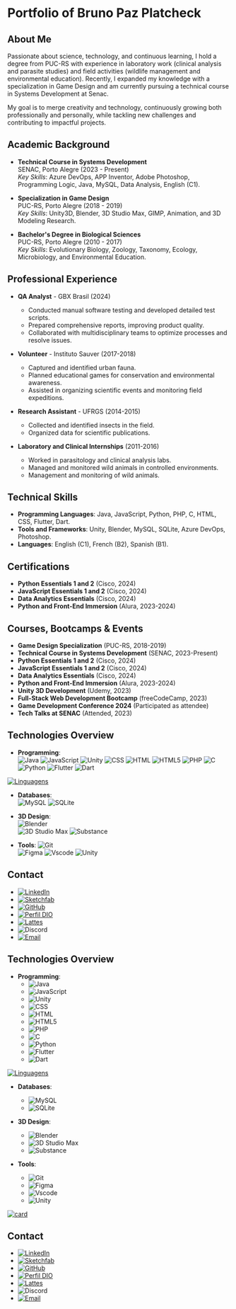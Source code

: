 # Portfolio of Bruno Paz Platcheck

## About Me
Passionate about science, technology, and continuous learning, I hold a degree from PUC-RS with experience in laboratory work (clinical analysis and parasite studies) and field activities (wildlife management and environmental education). Recently, I expanded my knowledge with a specialization in Game Design and am currently pursuing a technical course in Systems Development at Senac.  

My goal is to merge creativity and technology, continuously growing both professionally and personally, while tackling new challenges and contributing to impactful projects.

## Academic Background
- **Technical Course in Systems Development**  
  SENAC, Porto Alegre (2023 - Present)  
  *Key Skills*: Azure DevOps, APP Inventor, Adobe Photoshop, Programming Logic, Java, MySQL, Data Analysis, English (C1).

- **Specialization in Game Design**  
  PUC-RS, Porto Alegre (2018 - 2019)  
  *Key Skills*: Unity3D, Blender, 3D Studio Max, GIMP, Animation, and 3D Modeling Research.

- **Bachelor's Degree in Biological Sciences**  
  PUC-RS, Porto Alegre (2010 - 2017)  
  *Key Skills*: Evolutionary Biology, Zoology, Taxonomy, Ecology, Microbiology, and Environmental Education.

## Professional Experience
- **QA Analyst** - GBX Brasil (2024)  
  - Conducted manual software testing and developed detailed test scripts.  
  - Prepared comprehensive reports, improving product quality.  
  - Collaborated with multidisciplinary teams to optimize processes and resolve issues.  

- **Volunteer** - Instituto Sauver (2017-2018)  
  - Captured and identified urban fauna.  
  - Planned educational games for conservation and environmental awareness.  
  - Assisted in organizing scientific events and monitoring field expeditions.  

- **Research Assistant** - UFRGS (2014-2015)  
  - Collected and identified insects in the field.  
  - Organized data for scientific publications.  

- **Laboratory and Clinical Internships** (2011-2016)  
  - Worked in parasitology and clinical analysis labs.  
  - Managed and monitored wild animals in controlled environments.  
  - Management and monitoring of wild animals.

## Technical Skills
- **Programming Languages**: Java, JavaScript, Python, PHP, C, HTML, CSS, Flutter, Dart.  
- **Tools and Frameworks**: Unity, Blender, MySQL, SQLite, Azure DevOps, Photoshop.  
- **Languages**: English (C1), French (B2), Spanish (B1).

## Certifications
- **Python Essentials 1 and 2** (Cisco, 2024)  
- **JavaScript Essentials 1 and 2** (Cisco, 2024)  
- **Data Analytics Essentials** (Cisco, 2024)  
- **Python and Front-End Immersion** (Alura, 2023-2024)  

## Courses, Bootcamps & Events
- **Game Design Specialization** (PUC-RS, 2018-2019)  
- **Technical Course in Systems Development** (SENAC, 2023-Present)  
- **Python Essentials 1 and 2** (Cisco, 2024)  
- **JavaScript Essentials 1 and 2** (Cisco, 2024)  
- **Data Analytics Essentials** (Cisco, 2024)  
- **Python and Front-End Immersion** (Alura, 2023-2024)  
- **Unity 3D Development** (Udemy, 2023)  
- **Full-Stack Web Development Bootcamp** (freeCodeCamp, 2023)  
- **Game Development Conference 2024** (Participated as attendee)  
- **Tech Talks at SENAC** (Attended, 2023)  

## Technologies Overview
- **Programming**:  
  ![Java](https://img.shields.io/badge/java-%23ED8B00.svg?style=for-the-badge&logo=openjdk&logoColor=white)
    ![JavaScript](https://img.shields.io/badge/JavaScript-323330?style=for-the-badge&logo=javascript&logoColor=F7DF1E)
    ![Unity](https://img.shields.io/badge/Unity-100000?style=for-the-badge&logo=unity&logoColor=white)
    ![CSS](https://img.shields.io/badge/C%2B%2B-00599C?style=flat&logo=c%2B%2B&logoColor=white)
    ![HTML](https://img.shields.io/badge/HTML-e34c26?style=flat&logo=html5&logoColor=white)
    ![HTML5](https://img.shields.io/badge/HTML5-E34F26?style=flat&logo=html5&logoColor=white)
    ![PHP](https://img.shields.io/badge/PHP-777BB4?style=flat&logo=php&logoColor=white)
    ![C](https://img.shields.io/badge/C-A8B9CC?style=flat&logo=c&logoColor=black)
    ![Python](https://img.shields.io/badge/Python-14354C?style=flat&logo=python&logoColor=white)
    ![Flutter](https://img.shields.io/badge/Flutter-%2302569B.svg?style=for-the-badge&logo=Flutter&logoColor=white)
    ![Dart](https://img.shields.io/badge/dart-%230175C2.svg?style=for-the-badge&logo=dart&logoColor=white)

[![Linguagens](https://github-readme-stats.vercel.app/api/top-langs/?username=brunoplatcheck&layout=compact&theme=tokyonight)](https://github.com/anuraghazra/github-readme-stats)


- **Databases**:  
  ![MySQL](https://img.shields.io/badge/MySQL-005C84?style=for-the-badge&logo=mysql&logoColor=white)
  ![SQLite](https://img.shields.io/badge/sqlite-%2307405e.svg?style=for-the-badge&logo=sqlite&logoColor=white)

- **3D Design**:  
  ![Blender](https://img.shields.io/badge/Blender-%23F5792A.svg?style=for-the-badge&logo=blender&logoColor=white)  
    ![3D Studio Max](https://img.shields.io/badge/Autodesk-3ds%20Max-0696D7?style=for-the-badge&logo=autodesk&logoColor=white)
    ![Substance](https://img.shields.io/badge/Substance-Painter-EA7600?style=for-the-badge&logo=adobe&logoColor=white)
  

- **Tools**:
  ![Git](https://img.shields.io/badge/GIT-E44C30?style=for-the-badge&logo=git&logoColor=white)	
    ![Figma](https://img.shields.io/badge/Figma-696969?style=for-the-badge&logo=figma&logoColor=figma)
    ![Vscode](https://img.shields.io/badge/Vscode-007ACC?style=for-the-badge&logo=visual-studio-code&logoColor=white)
    ![Unity](https://img.shields.io/badge/unity-%23000000.svg?style=for-the-badge&logo=unity&logoColor=white)

## Contact
- [![LinkedIn](https://img.shields.io/badge/LinkedIn-0077B5?style=for-the-badge&logo=linkedin&logoColor=white)](https://www.linkedin.com/in/bruno-paz-platcheck-06663758/) 
- [![Sketchfab](https://img.shields.io/badge/Sketchfab-1CAAD9.svg?style=for-the-badge&logo=Sketchfab&logoColor=white)](https://sketchfab.com/brunoplatcheck )
- [![GitHub](https://img.shields.io/badge/GitHub-100000?style=for-the-badge&logo=github&logoColor=white)](https://github.com/brunoplatcheck)
- [![Perfil DIO](https://img.shields.io/badge/-Meu%20Perfil%20na%20DIO-30A3DC?style=for-the-badge)](https://web.dio.me/users/brunoplatcheck_68791?tab=achievements)
- [![Lattes](https://img.shields.io/badge/Lattes-CNPq-blue?style=for-the-badge&logo=academia&logoColor=white)](http://lattes.cnpq.br/1842381197538497)
- ![Discord](https://img.shields.io/badge/Discord-Bruno%20Platcheck%239550-5865F2?style=for-the-badge&logo=discord&logoColor=white)
- [![Email](https://img.shields.io/badge/Email-brunoplatcheck%40hotmail.com-blue?style=for-the-badge&logo=gmail&logoColor=white)](mailto:brunoplatcheck@hotmail.com)


## Technologies Overview
- **Programming**:  
  - ![Java](https://img.shields.io/badge/java-%23ED8B00.svg?style=for-the-badge&logo=openjdk&logoColor=white)
  - ![JavaScript](https://img.shields.io/badge/JavaScript-323330?style=for-the-badge&logo=javascript&logoColor=F7DF1E)
  - ![Unity](https://img.shields.io/badge/Unity-100000?style=for-the-badge&logo=unity&logoColor=white)
  - ![CSS](https://img.shields.io/badge/C%2B%2B-00599C?style=flat&logo=c%2B%2B&logoColor=white)
  - ![HTML](https://img.shields.io/badge/HTML-e34c26?style=flat&logo=html5&logoColor=white)
  - ![HTML5](https://img.shields.io/badge/HTML5-E34F26?style=flat&logo=html5&logoColor=white)
  - ![PHP](https://img.shields.io/badge/PHP-777BB4?style=flat&logo=php&logoColor=white)
  - ![C](https://img.shields.io/badge/C-A8B9CC?style=flat&logo=c&logoColor=black)
  - ![Python](https://img.shields.io/badge/Python-14354C?style=flat&logo=python&logoColor=white)
  - ![Flutter](https://img.shields.io/badge/Flutter-%2302569B.svg?style=for-the-badge&logo=Flutter&logoColor=white)
  - ![Dart](https://img.shields.io/badge/dart-%230175C2.svg?style=for-the-badge&logo=dart&logoColor=white)

[![Linguagens](https://github-readme-stats.vercel.app/api/top-langs/?username=brunoplatcheck&layout=compact&theme=tokyonight)](https://github.com/anuraghazra/github-readme-stats)


- **Databases**:  
  - ![MySQL](https://img.shields.io/badge/MySQL-005C84?style=for-the-badge&logo=mysql&logoColor=white)
  - ![SQLite](https://img.shields.io/badge/sqlite-%2307405e.svg?style=for-the-badge&logo=sqlite&logoColor=white)

- **3D Design**:  
  - ![Blender](https://img.shields.io/badge/Blender-%23F5792A.svg?style=for-the-badge&logo=blender&logoColor=white)  
  - ![3D Studio Max](https://img.shields.io/badge/Autodesk-3ds%20Max-0696D7?style=for-the-badge&logo=autodesk&logoColor=white)
  - ![Substance](https://img.shields.io/badge/Substance-Painter-EA7600?style=for-the-badge&logo=adobe&logoColor=white)
  

- **Tools**:
  - ![Git](https://img.shields.io/badge/GIT-E44C30?style=for-the-badge&logo=git&logoColor=white)	
  - ![Figma](https://img.shields.io/badge/Figma-696969?style=for-the-badge&logo=figma&logoColor=figma)
  - ![Vscode](https://img.shields.io/badge/Vscode-007ACC?style=for-the-badge&logo=visual-studio-code&logoColor=white)
  - ![Unity](https://img.shields.io/badge/unity-%23000000.svg?style=for-the-badge&logo=unity&logoColor=white)
 
[![card](https://github-readme-stats.vercel.app/api?username=brunoplatcheck&theme=dark)](https://github.com/anuraghazra/github-readme-stats)

## Contact
- [![LinkedIn](https://img.shields.io/badge/LinkedIn-0077B5?style=for-the-badge&logo=linkedin&logoColor=white)](https://www.linkedin.com/in/bruno-paz-platcheck-06663758/) 
- [![Sketchfab](https://img.shields.io/badge/Sketchfab-1CAAD9.svg?style=for-the-badge&logo=Sketchfab&logoColor=white)](https://sketchfab.com/brunoplatcheck )
- [![GitHub](https://img.shields.io/badge/GitHub-100000?style=for-the-badge&logo=github&logoColor=white)](https://github.com/brunoplatcheck)
- [![Perfil DIO](https://img.shields.io/badge/-Meu%20Perfil%20na%20DIO-30A3DC?style=for-the-badge)](https://web.dio.me/users/brunoplatcheck_68791?tab=achievements)
- [![Lattes](https://img.shields.io/badge/Lattes-CNPq-blue?style=for-the-badge&logo=academia&logoColor=white)](http://lattes.cnpq.br/1842381197538497)
- ![Discord](https://img.shields.io/badge/Discord-Bruno%20Platcheck%239550-5865F2?style=for-the-badge&logo=discord&logoColor=white)
- [![Email](https://img.shields.io/badge/Email-brunoplatcheck%40hotmail.com-blue?style=for-the-badge&logo=gmail&logoColor=white)](mailto:brunoplatcheck@hotmail.com)


